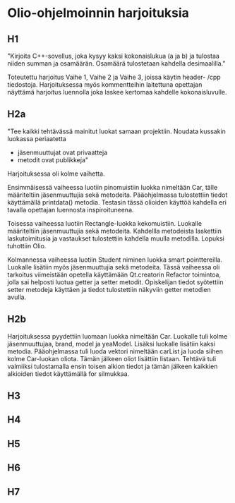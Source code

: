 # Olio-ohjelmoinnin harjoituksia

## H1

"Kirjoita C++-sovellus, joka kysyy kaksi kokonaislukua (a ja b) ja tulostaa niiden summan ja osamäärän. Osamäärä tulostetaan kahdella desimaalilla."

Toteutettu harjoitus Vaihe 1, Vaihe 2 ja Vaihe 3, joissa käytin header- /cpp tiedostoja.
Harjoituksessa myös kommentteihin laitettuna opettajan näyttämä harjoitus luennolla joka laskee kertomaa kahdelle kokonaisluvulle. 

## H2a

"Tee kaikki tehtävässä mainitut luokat samaan projektiin. Noudata kussakin luokassa periaatetta
<ul>
<li>jäsenmuuttujat ovat privaatteja</li>
<li>metodit ovat publikkeja"</li>
</ul>

Harjoituksessa oli kolme vaihetta.

Ensimmäisessä vaiheessa luotiin pinomuistiin luokka nimeltään Car, tälle määriteltiin jäsenmuuttujia sekä metodeita.
Pääohjelmassa tulostettiin tiedot käyttämällä printdata() metodia.
Testasin tässä olioiden käyttöä kahdella eri tavalla opettajan luennosta inspiroituneena.

Toisessa vaiheessa luotiin Rectangle-luokka kekomuistiin. Luokalle määriteltiin jäsenmuuttujia sekä metodeita.
Kahdellla metodeista laskettiin laskutoimitusia ja vastaukset tulostettiin kahdella muulla metodilla. Lopuksi tuhottiin Olio.

Kolmannessa vaiheessa luotiin Student niminen luokka smart pointtereilla. Luokalle lisätiin myös jäsenmuuttujia sekä metodeita. 
Tässä vaiheessa oli tarkoitus viimeistään opetella käyttämään Qt.creatorin Refactor toimintoa, jolla sai helposti luotua getter ja setter metodit.
Opiskelijan tiedot syötettiin setter metodeja käyttäen ja tiedot tulostettiin näkyviin getter metodien avulla. 


## H2b

Harjoituksessa pyydettiin luomaan luokka nimeltään Car.
Luokalle tuli kolme jäsenmuuttujaa, brand, model ja yeaModel. Lisäksi luokalle lisätiin kaksi metodia.
Pääohjelmassa tuli luoda vektori nimeltään carList ja luoda siihen kolme Car-luokan oliota. Tämän jälkeen oliot lisättiin listaan.
Tehtävä tuli valmiiksi tulostamalla ensin toisen alkion tiedot ja tämän jälkeen kaikkien alkioiden tiedot käyttämällä for silmukkaa. 

## H3

## H4

## H5

## H6

## H7